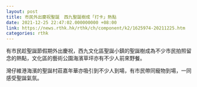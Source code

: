 ```yaml
---
layout: post
title: 市民外出慶祝聖誕　西九聖誕樹成「打卡」熱點
date: 2021-12-25 22:47:02.000000000 +08:00
link: https://news.rthk.hk/rthk/ch/component/k2/1625974-20211225.htm
categories: rthk
---
```


有市民趁聖誕節假期外出慶祝，西九文化區聖誕小鎮的聖誕樹成為不少市民拍照留念的熱點，文化區的藝術公園海濱草坪亦有不少人前來野餐。

灣仔維港海濱的聖誕村莊嘉年華亦吸引到不少人到場，有市民帶同寵物到場，一同感受聖誕氣氛。
